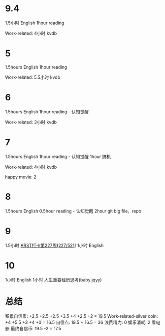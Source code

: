 # 9.4
1.5小时 English
1hour reading

Work-related:
4小时 kvdb

# 5
1.5hours English
1hour reading

Work-related:
5.5小时 kvdb

# 6
1.5hours English
1hour reading - 认知觉醒


Work-related:
3小时 kvdb

# 7
1.5hours English
1hour reading - 认知觉醒
1hour 搞机

Work-related:
4小时 kvdb

happy movie: 2

# 8
1.5hours English
0.5hour reading - 认知觉醒
2hour git big file，repo

# 9
1.5小时 [ARST打卡第227周[227/521]](https://www.wolfdan.cn/ARST%E6%89%93%E5%8D%A1%E7%AC%AC227%E5%91%A8-227-521/)
1小时 English

# 10
1小时 English
1小时 人生重要经历思考(baby jqyy)

# 总结
积累自信币: +2.5 +2.5 +2.5 +3.5 +4 +2.5 +2 = 19.5
Work-related-silver coin: +4 +5.5 +3 +4 +0 = 16.5
自信点: 19.5 + 16.5 = 36
浪费精力: 0
娱乐消耗: 2 看电影
最终自信币: 19.5 -2 = 17.5

